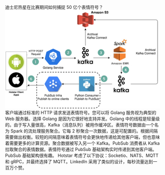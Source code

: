 迪士尼热星在比赛期间如何捕捉 50 亿个表情符号？![](../images/hotstar_emojis.jpeg)客户端通过标准的 HTTP 请求发送表情符号。您可以将 Golang 服务视为典型的 Web 服务器。选择 Golang 是因为它很好地支持并发。Golang 中的线程是轻量级的。由于写入量很高，Kafka（消息队列）被用作缓冲区。表情符号数据由一个名为 Spark 的流处理服务聚合。它每 2 秒聚合一次数据，这是可配置的。根据间隔需要做出权衡。较短的间隔意味着表情符号会更快地传递给其他客户端，但也意味着需要更多的计算资源。聚合数据被写入另一个 Kafka。PubSub 消费者从 Kafka 拉取聚合的表情数据。表情符号通过 PubSub 基础架构实时传递到其他客户端。 PubSub 基础架构很有趣。 Hotstar 考虑了以下协议：Socketio、NATS、MQTT 和 gRPC，并最终选择了 MQTT。LinkedIn 采用了类似的设计，每秒流量达到一百万个赞。